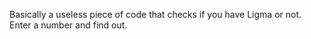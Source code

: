 Basically a useless piece of code that checks if you have Ligma or not. Enter a number and find out.
